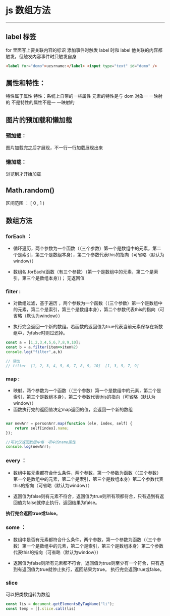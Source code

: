 # js 数组方法

---

## label 标签

for 里面写上要关联内容的标识
添加事件时触发 label 时和 label 他关联的内容都触发，但触发内容事件时只触发自身

```html
<label for="demo">uesrname:</label> <input type="text" id="demo" />
```

## 属性和特性：

特性属于属性
特性：系统上自带的一些属性
元素的特性是与 dom 对象一 一映射的
不是特性的属性不是一 一映射的

## 图片的预加载和懒加载

### 预加载：

图片加载完之后才展现，不一行一行加载展现出来

### 懒加载：

浏览到才开始加载

## Math.random()

区间范围 ： [ 0 , 1 )

## 数组方法

### forEach ：

- 循环遍历，两个参数为一个函数（（三个参数）第一个是数组中的元素，第二个是索引，第三个是数组本身），第二个参数代表this的指向（可省略（默认为window））

- 数组名.forEach(函数（有三个参数）（第一个是数组中的元素，第二个是索引，第三个是数组本身）)；
无返回值

### filter :

- 对数组过滤，基于遍历 ，两个参数为一个函数（（三个参数）第一个是数组中的元素，第二个是索引，第三个是数组本身），第二个参数代表this的指向（可省略（默认为window））

- 执行完会返回一个新的数组。若函数的返回值为true代表当前元素保存在新数组中，为false时则过滤掉。

```js
const a = [1,2,3,4,5,6,7,8,9,10];
const b = a.filter(item=>item%2)
console.log("filter",a,b)

// 输出
// filter  [1, 2, 3, 4, 5, 6, 7, 8, 9, 10]  [1, 3, 5, 7, 9]
```

### map :

- 映射，两个参数为一个函数（（三个参数）第一个是数组中的元素，第二个是索引，第三个是数组本身），第二个参数代表this的指向（可省略（默认为window））
- 函数执行完的返回值决定map返回的值，会返回一个新的数组

```javascript

var newArr = personArr.map(function (ele, index, self) {
	return self[index].name;
});

//可以仅返回数组中每一项中的name属性
console.log(newArr);
```


### every ：

- 数组中每元素都符合什么条件，两个参数，第一个参数为函数（（三个参数）第一个是数组中的元素，第二个是索引，第三个是数组本身）第二个参数代表this的指向（可省略（默认为window））

- 返回值为false则有元素不符合，返回值为true则所有项都符合，只有遇到有返回值为false就停止执行，返回结果为false。

**执行完会返回true或false**。

### some ：

- 数组中是否有元素都符合什么条件，两个参数，第一个参数为函数（（三个参数）第一个是数组中的元素，第二个是索引，第三个是数组本身）第二个参数代表this的指向（可省略（默认为window））

- 返回值为false则所有元素都不符合，返回值为true则至少有一个符合，只有遇到有返回值为true就停止执行，返回结果为true。
执行完会返回true或false。

### slice

可以把类数组转为数组

```js
const lis = document.getElementsByTagName("li");
const temp = [].slice.call(lis)
```
